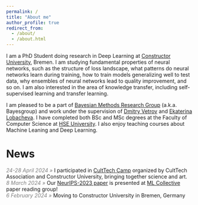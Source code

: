 ```yaml
---
permalink: /
title: "About me"
author_profile: true
redirect_from: 
  - /about/
  - /about.html
---
```


I am a PhD Student doing research in Deep Learning 
at [Constructor University](https://constructor.university/), Bremen.
I am studying fundamental properties of neural networks,
such as the structure of loss landscape,
what patterns do neural networks learn during training,
how to train models generalizing well to test data,
why ensembles of neural networks lead to quality improvement, and so on.
I am also interested in the area of knowledge transfer,
including self-supervised learning and transfer learning.

I am pleased to be a part of
[Bayesian Methods Research Group](https://bayesgroup.ru/) (a.k.a. Bayesgroup)
and work under the supervision of
[Dmitry Vetrov](https://scholar.google.com/citations?user=7HU0UoUAAAAJ&hl=en)
and [Ekaterina Lobacheva](https://tipt0p.github.io/).
I have completed both BSc and MSc degrees at
the Faculty of Computer Science at [HSE University](https://cs.hse.ru/en/).
I also enjoy teaching courses about Machine Leaning and Deep Learning.

# News

<span style="color:gray;font-style:italic">24-28 April 2024 »</span>
I participated in [CultTech Camp](https://culttech.at/culttech-camp) organized by CultTech
Association and Constructor University, bringing together science and art. <br>
<span style="color:gray;font-style:italic">8 March 2024 »</span>
Our [NeurIPS-2023 paper](https://isadrtdinov.github.io/publication/2023-to-stay-or-not-to-stay)
is presented at [ML Collective](https://mlcollective.org/dlct/) paper reading group! <br>
<span style="color:gray;font-style:italic">6 February 2024 »</span>
Moving to Constructor University in Bremen, Germany
